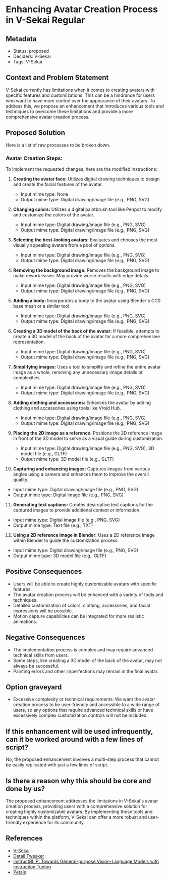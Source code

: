 # Enhancing Avatar Creation Process in V-Sekai Regular

## Metadata

- Status: proposed
- Deciders: V-Sekai
- Tags: V-Sekai

## Context and Problem Statement

V-Sekai currently has limitations when it comes to creating avatars with specific features and customizations. This can be a hindrance for users who want to have more control over the appearance of their avatars. To address this, we propose an enhancement that introduces various tools and techniques to overcome these limitations and provide a more comprehensive avatar creation process.

## Proposed Solution

Here is a list of raw processes to be broken down.

### Avatar Creation Steps:

To implement the requested changes, here are the modified instructions:

1. **Creating the avatar face:** Utilizes digital drawing techniques to design and create the facial features of the avatar.
   - Input mime type: None
   - Output mime type: Digital drawing/image file (e.g., PNG, SVG)

2. **Changing colors:** Utilizes a digital paintbrush tool like Penpot to modify and customize the colors of the avatar.
   - Input mime type: Digital drawing/image file (e.g., PNG, SVG)
   - Output mime type: Digital drawing/image file (e.g., PNG, SVG)

3. **Selecting the best-looking avatars:** Evaluates and chooses the most visually appealing avatars from a pool of options.
   - Input mime type: Digital drawing/image file (e.g., PNG, SVG)
   - Output mime type: Digital drawing/image file (e.g., PNG, SVG)

4. **Removing the background image:** Removes the background image to make rework easier. May provide worse results with edge details.
   - Input mime type: Digital drawing/image file (e.g., PNG, SVG)
   - Output mime type: Digital drawing/image file (e.g., PNG, SVG)

5. **Adding a body:** Incorporates a body to the avatar using Blender's CC0 base mesh or a similar tool.
   - Input mime type: Digital drawing/image file (e.g., PNG, SVG)
   - Output mime type: Digital drawing/image file (e.g., PNG, SVG)

6. **Creating a 3D model of the back of the avatar:** If feasible, attempts to create a 3D model of the back of the avatar for a more comprehensive representation.
   - Input mime type: Digital drawing/image file (e.g., PNG, SVG)
   - Output mime type: Digital drawing/image file (e.g., PNG, SVG)

7. **Simplifying images:** Uses a tool to simplify and refine the entire avatar image as a whole, removing any unnecessary image details or complexities.
   - Input mime type: Digital drawing/image file (e.g., PNG, SVG)
   - Output mime type: Digital drawing/image file (e.g., PNG, SVG)

8. **Adding clothing and accessories:** Enhances the avatar by adding clothing and accessories using tools like Vroid Hub.
   - Input mime type: Digital drawing/image file (e.g., PNG, SVG)
   - Output mime type: Digital drawing/image file (e.g., PNG, SVG)

9. **Placing the 2D image as a reference:** Positions the 2D reference image in front of the 3D model to serve as a visual guide during customization.
   - Input mime type: Digital drawing/image file (e.g., PNG, SVG), 3D model file (e.g., GLTF)
   - Output mime type: 3D model file (e.g., GLTF)

10. **Capturing and enhancing images:** Captures images from various angles using a camera and enhances them to improve the overall quality.
   - Input mime type: Digital drawing/image file (e.g., PNG, SVG)
   - Output mime type: Digital image file (e.g., PNG, SVG)

11. **Generating text captions:** Creates descriptive text captions for the captured images to provide additional context or information.
   - Input mime type: Digital image file (e.g., PNG, SVG)
   - Output mime type: Text file (e.g., TXT)

12. **Using a 2D reference image in Blender:** Uses a 2D reference image within Blender to guide the customization process.
   - Input mime type: Digital drawing/image file (e.g., PNG, SVG)
   - Output mime type: 3D model file (e.g., GLTF)

## Positive Consequences

- Users will be able to create highly customizable avatars with specific features.
- The avatar creation process will be enhanced with a variety of tools and techniques.
- Detailed customization of colors, clothing, accessories, and facial expressions will be possible.
- Motion capture capabilities can be integrated for more realistic animations.

## Negative Consequences

- The implementation process is complex and may require advanced technical skills from users.
- Some steps, like creating a 3D model of the back of the avatar, may not always be successful.
- Painting errors and other imperfections may remain in the final avatar.

## Option graveyard

- Excessive complexity or technical requirements: We want the avatar creation process to be user-friendly and accessible to a wide range of users, so any options that require advanced technical skills or have excessively complex customization controls will not be included.

## If this enhancement will be used infrequently, can it be worked around with a few lines of script?

No, the proposed enhancement involves a multi-step process that cannot be easily replicated with just a few lines of script.

## Is there a reason why this should be core and done by us?

The proposed enhancement addresses the limitations in V-Sekai's avatar creation process, providing users with a comprehensive solution for creating highly customizable avatars. By implementing these tools and techniques within the platform, V-Sekai can offer a more robust and user-friendly experience for its community.

## References

- [V-Sekai](https://v-sekai.org/)
- [Detail Tweaker](https://civitai.com/models/58390/detail-tweaker-lora-lora)
- [InstructBLIP: Towards General-purpose Vision-Language Models with Instruction Tuning](https://github.com/gfodor/instructblip-replicate)
- [Petals](https://github.com/bigscience-workshop/petals)
